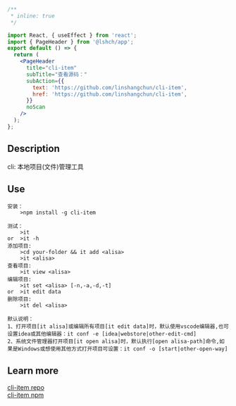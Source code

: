 ```jsx
/**
 * inline: true
 */

import React, { useEffect } from 'react';
import { PageHeader } from '@lshch/app';
export default () => {
  return (
    <PageHeader
      title="cli-item"
      subTitle="查看源码："
      subAction={{
        text: 'https://github.com/linshangchun/cli-item',
        href: 'https://github.com/linshangchun/cli-item',
      }}
      noScan
    />
  );
};
```

## Description

cli: 本地项目(文件)管理工具

## Use

```
安装：
    >npm install -g cli-item

测试：
    >it
or  >it -h
添加项目:
    >cd your-folder && it add <alisa>
    >it <alisa>
查看项目:
    >it view <alisa>
编辑项目:
    >it set <alisa> [-n,-a,-d,-t]
or  >it edit data
删除项目:
    >it del <alisa>

默认说明：
1、打开项目[it alisa]或编辑所有项目[it edit data]时，默认使用vscode编辑器,也可设置idea或其他编辑器：it conf -e [idea|webstore|other-edit-cmd]
2、系统文件管理器打开项目[it open alisa]时，默认执行[open alisa-path]命令,如果是Windows或想使用其他方式打开项目可设置：it conf -o [start|other-open-way]

```

## Learn more

[cli-item repo](https://github.com/linshangchun/robot-dd)
<br />
[cli-item npm](https://www.npmjs.com/package/robot-dd)
